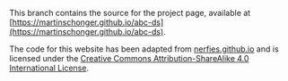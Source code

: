 This branch contains the source for the project page, available at [https://martinschonger.github.io/abc-ds](https://martinschonger.github.io/abc-ds).

The code for this website has been adapted from <a href="https://nerfies.github.io">nerfies.github.io</a> and is licensed under the <a rel="license" href="http://creativecommons.org/licenses/by-sa/4.0/">Creative Commons Attribution-ShareAlike 4.0 International License</a>.